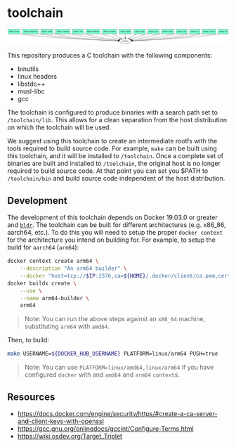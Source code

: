 # toolchain

![Dependency Diagram](/deps.png)

This repository produces a C toolchain with the following components:

- binutils
- linux headers
- libstdc++
- musl-libc
- gcc

The toolchain is configured to produce binaries with a search path set to `/toolchain/lib`.
This allows for a clean separation from the host distribution on which the toolchain will be used.

We suggest using this toolchain to create an intermediate rootfs with the tools required to build source code.
For example, `make` can be built using this toolchain, and it will be installed to `/toolchain`.
Once a complete set of binaries are built and installed to `/toolchain`, the original host is no longer required to build source code.
At that point you can set you $PATH to `/toolchain/bin` and build source code independent of the host distribution.

## Development

The development of this toolchain depends on Docker 19.03.0 or greater and [`bldr`](https://github.com/talos-systems/bldr).
The toolchain can be built for different architectures (e.g. x86_86, aarch64, etc.).
To do this you will need to setup the proper `docker context` for the architecture you intend on building for.
For example, to setup the build for `aarch64` (`arm64`):

```bash
docker context create arm64 \
    --description "An arm64 builder" \
    --docker "host=tcp://$IP:2376,ca=${HOME}/.docker/client/ca.pem,cert=${HOME}/.docker/client/cert.pem,key=${HOME}/.docker/client/key.pem"
docker buildx create \
    --use \
    --name arm64-builder \
    arm64
```

> Note: You can run the above steps against an `x86_64` machine, substituting `arm64` with `amd64`.

Then, to build:

```bash
make USERNAME=${DOCKER_HUB_USERNAME} PLATFORM=linux/arm64 PUSH=true
```

> Note: You can use `PLATFORM=linux/amd64,linux/arm64` if you have configured `docker` with and `amd64` and `arm64` `context`s.

## Resources

- https://docs.docker.com/engine/security/https/#create-a-ca-server-and-client-keys-with-openssl
- https://gcc.gnu.org/onlinedocs/gccint/Configure-Terms.html
- https://wiki.osdev.org/Target_Triplet
